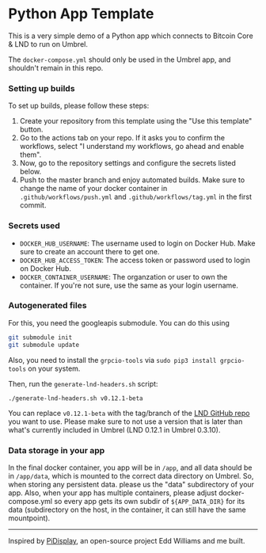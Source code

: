 # Python App Template

This is a very simple demo of a Python app which connects to Bitcoin Core & LND to run on Umbrel.

The `docker-compose.yml` should only be used in the Umbrel app, and shouldn't remain in this repo.

### Setting up builds

To set up builds, please follow these steps:

1. Create your repository from this template using the "Use this template" button.
1. Go to the actions tab on your repo. If it asks you to confirm the workflows, select "I understand my workflows, go ahead and enable them".
1. Now, go to the repository settings and configure the secrets listed below.
1. Push to the master branch and enjoy automated builds. Make sure to change the name of your docker container in `.github/workflows/push.yml` and `.github/workflows/tag.yml` in the first commit.

### Secrets used

- `DOCKER_HUB_USERNAME`: The username used to login on Docker Hub. Make sure to create an account there to get one.
- `DOCKER_HUB_ACCESS_TOKEN`: The access token or password used to login on Docker Hub.
- `DOCKER_CONTAINER_USERNAME`: The organzation or user to own the container. If you're not sure, use the same as your login username.

### Autogenerated files

For this, you need the googleapis submodule. You can do this using
```sh
git submodule init
git submodule update
```

Also, you need to install the `grpcio-tools` via `sudo pip3 install grpcio-tools` on your system. 

Then, run the `generate-lnd-headers.sh` script:

```
./generate-lnd-headers.sh v0.12.1-beta
```

You can replace `v0.12.1-beta` with the tag/branch of the [LND GitHub repo](https://github.com/lightningnetwork/lnd) you want to use.
Please make sure to not use a version that is later than what's currently included in Umbrel (LND 0.12.1 in Umbrel 0.3.10).

### Data storage in your app

In the final docker container, you app will be in `/app`, and all data should be in `/app/data`, which is mounted to the correct data directory on Umbrel.
So, when storing any persistent data. please us the "data" subdirectory of your app.
Also, when your app has multiple containers, please adjust docker-compose.yml so every app gets its own subdir of `${APP_DATA_DIR}` for its data (subdirectory on the host, in the container, it can still have the same mountpoint).

---

Inspired by [PiDisplay](https://github.com/PiDisplay/PiDisplay-old), an open-source project Edd Williams and me built.
